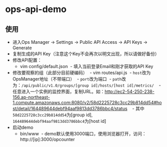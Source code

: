 # ops-api-demo
## 使用
- 进入Ops Manager -> Settings -> Public API Access -> API Keys -> Generate
- 复制生成的API Key（注意这个Key不会再次以明文出现，所以请做好备份）
- 修改API配置：
  - vim config/default.json
  - 填入当前登录Email和刚才获取的API Key
- 修改要观察的组（此部分目前硬编码）
  - vim routes/api.js
  - `host`改为OpsManager地址（不带端口）
  - `port`改为端口
  - `path`改为：`/api/public/v1.0/groups/[group id]/hosts/[host id]/metrics/`
    - 任意进入一个实例的监控界面，复制URL。如：http://ec2-54-250-238-156.ap-northeast-1.compute.amazonaws.com:8080/v2/58d2225728c3cc29b814dd54#host/detail/164489644debf94aaf9813dd3786bbc4/status
    - 其中`58d2225728c3cc29b814dd54`为[group id], `164489644debf94aaf9813dd3786bbc4`为[host id]
- 启动demo
  - bin/www
  - demo默认使用3000端口，使用浏览器打开，访问：http://[ip]:3000/opcounter

